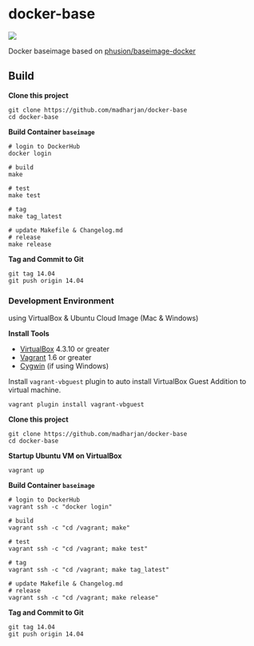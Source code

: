 # docker-base

[![](https://images.microbadger.com/badges/image/madharjan/docker-base.svg)](http://microbadger.com/images/madharjan/docker-base "Get your own image badge on microbadger.com")

Docker baseimage based on [phusion/baseimage-docker](https://github.com/phusion/baseimage-docker)

## Build

**Clone this project**
```
git clone https://github.com/madharjan/docker-base
cd docker-base
```

**Build Container `baseimage`**
```
# login to DockerHub
docker login

# build
make

# test
make test

# tag
make tag_latest

# update Makefile & Changelog.md
# release
make release
```

**Tag and Commit to Git**
```
git tag 14.04
git push origin 14.04
```

### Development Environment
using VirtualBox & Ubuntu Cloud Image (Mac & Windows)

**Install Tools**

* [VirtualBox][virtualbox] 4.3.10 or greater
* [Vagrant][vagrant] 1.6 or greater
* [Cygwin][cygwin] (if using Windows)

Install `vagrant-vbguest` plugin to auto install VirtualBox Guest Addition to virtual machine.
```
vagrant plugin install vagrant-vbguest
```

[virtualbox]: https://www.virtualbox.org/
[vagrant]: https://www.vagrantup.com/downloads.html
[cygwin]: https://cygwin.com/install.html

**Clone this project**

```
git clone https://github.com/madharjan/docker-base
cd docker-base
```

**Startup Ubuntu VM on VirtualBox**

```
vagrant up
```

**Build Container `baseimage`**

```
# login to DockerHub
vagrant ssh -c "docker login"  

# build
vagrant ssh -c "cd /vagrant; make"

# test
vagrant ssh -c "cd /vagrant; make test"

# tag
vagrant ssh -c "cd /vagrant; make tag_latest"

# update Makefile & Changelog.md
# release
vagrant ssh -c "cd /vagrant; make release"
```

**Tag and Commit to Git**
```
git tag 14.04
git push origin 14.04
```
